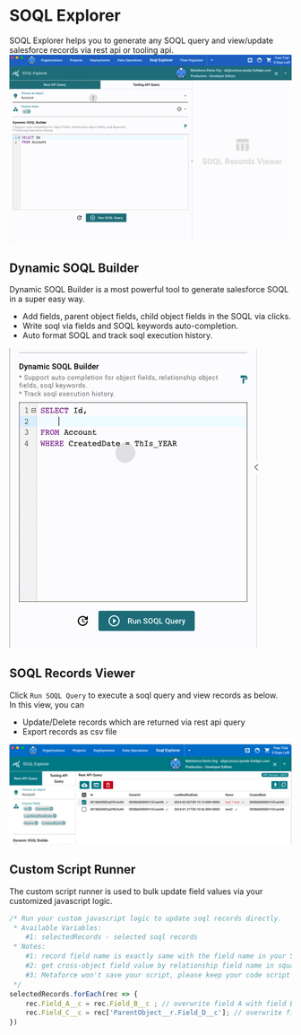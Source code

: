 # SOQL Explorer

SOQL Explorer helps you to generate any SOQL query and view/update salesforce records via rest api or tooling api.
![soql builder](./images/soql-explorer.gif)

## Dynamic SOQL Builder

Dynamic SOQL Builder is a most powerful tool to generate salesforce SOQL in a super easy way.

-   Add fields, parent object fields, child object fields in the SOQL via clicks.
-   Write soql via fields and SOQL keywords auto-completion.
-   Auto format SOQL and track soql execution history.

![soql builder](./images/soql-builder.gif)

## SOQL Records Viewer

Click `Run SOQL Query` to execute a soql query and view records as below.  
In this view, you can

-   Update/Delete records which are returned via rest api query
-   Export records as csv file

![soql builder](./images/soql-viewer.jpg)

## Custom Script Runner

The custom script runner is used to bulk update field values via your customized javascript logic.

```javascript
/* Run your custom javascript logic to update soql records directly.
 * Available Variables:
    #1: selectedRecords - selected soql records
 * Notes:
    #1: record field name is exactly same with the field name in your SOQL.
    #2: get cross-object field value by relationship field name in square brackets, like rec['Account.Name'].
    #3: Metaforce won't save your script, please keep your code script in a local file or somewhere.
 */
selectedRecords.forEach(rec => {
    rec.Field_A__c = rec.Field_B__c ; // overwrite field A with field B
    rec.Field_C__c = rec['ParentObject__r.Field_D__c']; // overwrite field C with parent object field "Field D"
})
```
